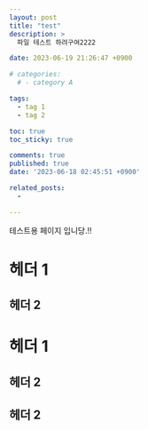 ```yaml
---
layout: post
title: "test"
description: >
  파일 테스트 하려구여2222

date: 2023-06-19 21:26:47 +0900

# categories:
  # - category A

tags:
  - tag 1
  - tag 2

toc: true
toc_sticky: true

comments: true
published: true
date: '2023-06-18 02:45:51 +0900' 

related_posts:
  - 

---
```


테스트용 페이지 입니당.!!

# 헤더 1

## 헤더 2

# 헤더 1

## 헤더 2

## 헤더 2
